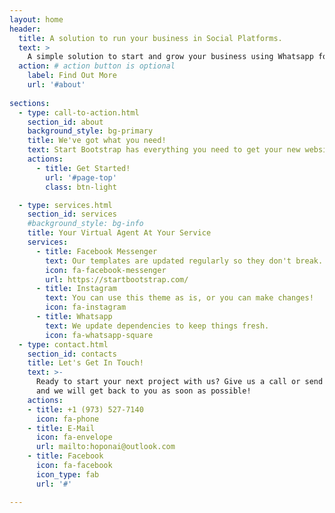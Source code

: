 ```yaml
---
layout: home
header:
  title: A solution to run your business in Social Platforms.
  text: >
    A simple solution to start and grow your business using Whatsapp for Business and Facebook Messenger for small and medium business!
  action: # action button is optional
    label: Find Out More
    url: '#about'
    
sections:
  - type: call-to-action.html
    section_id: about
    background_style: bg-primary
    title: We've got what you need!
    text: Start Bootstrap has everything you need to get your new website up and running in no time! All of the templates and themes on Start Bootstrap are open source, free to download, and easy to use. No strings attached!
    actions:
      - title: Get Started!
        url: '#page-top'
        class: btn-light

  - type: services.html
    section_id: services
    #background_style: bg-info
    title: Your Virtual Agent At Your Service
    services:
      - title: Facebook Messenger
        text: Our templates are updated regularly so they don't break.
        icon: fa-facebook-messenger
        url: https://startbootstrap.com/
      - title: Instagram
        text: You can use this theme as is, or you can make changes!
        icon: fa-instagram
      - title: Whatsapp
        text: We update dependencies to keep things fresh.
        icon: fa-whatsapp-square 
  - type: contact.html
    section_id: contacts
    title: Let's Get In Touch!
    text: >-
      Ready to start your next project with us? Give us a call or send us an email
      and we will get back to you as soon as possible!
    actions:
    - title: +1 (973) 527-7140
      icon: fa-phone
    - title: E-Mail
      icon: fa-envelope
      url: mailto:hoponai@outlook.com  
    - title: Facebook
      icon: fa-facebook
      icon_type: fab
      url: '#'

---
```

